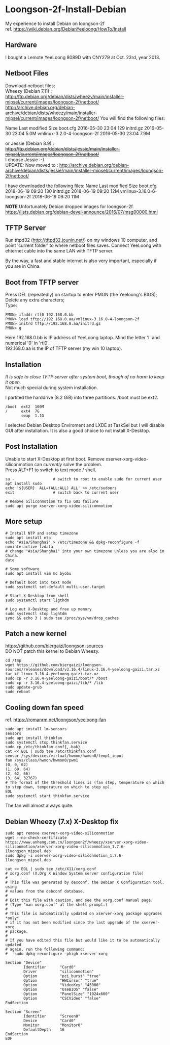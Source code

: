 # Loongson-2f-Install-Debian
My experience to install Debian on loongson-2f  
ref. https://wiki.debian.org/DebianYeeloong/HowTo/Install  

## Hardware
I bought a Lemote YeeLoong 8089D with CNY279 at Oct. 23rd, year 2013.  

## Netboot Files
Download netboot files:  
Wheezy (Debian 7.11) : http://ftp.debian.org/debian/dists/wheezy/main/installer-mipsel/current/images/loongson-2f/netboot/  
http://archive.debian.org/debian-archive/debian/dists/wheezy/main/installer-mipsel/current/images/loongson-2f/netboot/
You will find the following files:

Name                          Last modified       Size
boot.cfg                      2016-05-30 23:04    129
initrd.gz                     2016-05-30 23:04    5.0M
vmlinux-3.2.0-4-loongson-2f   2016-05-30 23:04    7.9M

or
Jessie (Debian 8.9)  : ~~http://ftp.debian.org/debian/dists/jessie/main/installer-mipsel/current/images/loongson-2f/netboot/~~  
I choose Jessie :-)  
UPDATE: Now moved to : http://archive.debian.org/debian-archive/debian/dists/jessie/main/installer-mipsel/current/images/loongson-2f/netboot/

I have downloaded the following files:
Name	                           Last modified	       Size
boot.cfg                          2018-06-19 09:20      130
initrd.gz                         2018-06-19 09:20      12M
vmlinux-3.16.0-6-loongson-2f      2018-06-19 09:20      11M

**NOTE** Unfortunately Debian dropped images for loongson-2f. https://lists.debian.org/debian-devel-announce/2016/07/msg00000.html 

## TFTP Server
Run tftpd32 (http://tftpd32.jounin.net/) on my windows 10 computer, and point 'current folder' to where netboot files saves. 
Connect YeeLoong with ehternet cable into the same LAN with TFTP server.  

By the way, a fast and stable internet is also very important, especially if you are in China.  

## Boot from TFTP server
Press DEL (repeatedly) on startup to enter PMON (the Yeeloong's BIOS);  
Delete any extra characters;  
Type:  
```
PMON> ifaddr rtl0 192.168.0.bb
PMON> load tftp://192.168.0.aa/vmlinux-3.16.0-4-loongson-2f
PMON> initrd tftp://192.168.0.aa/initrd.gz
PMON> g
```
Here 192.168.0.bb is IP address of YeeLoong laptop. Mind the letter 'l' and numerical '0' in 'rtl0'.  
192.168.0.aa is the IP of TFTP server (my win 10 laptop).  

## Installation 
*It is safe to close TFTP server after system boot, though of no harm to keep it open.*  
Not much special during system installation.  

I partited the harddrive (8.2 GiB) into three partitions. /boot must be ext2.    
```
/boot  ext2  100M
/      ext4  7G
       swap  1.1G
```

I selected Debian Desktop Enviroment and LXDE at TaskSel but I will disable GUI after installation. It is also a good choice to not install X-Desktop.  


## Post Installation  
Unable to start X-Desktop at first boot. Remove xserver-xorg-video-siliconmotion can *currently* solve the problem.  
Press ALT+F1 to switch to text mode / shell.  

```
su -                 # switch to root to enable sudo for current user
apt install sudo
echo '${USER}  ALL=(ALL:ALL) ALL' >> /etc/sudoers
exit                 # switch back to current user

# Remove Siliconmotion to fix GUI failure
sudo apt purge xserver-xorg-video-siliconmotion
```

## More setup
```
# Install NTP and setup timezone
sudo apt install ntp
echo "Asia/Shanghai" > /etc/timezone && dpkg-reconfigure -f noninteractive tzdata
# change "Asia/Shanghai" into your own timezone unless you are also in China. 
date

# Some software
sudo apt install vim mc byobu

# Default boot into text mode 
sudo systemctl set-default multi-user.target

# Start X-Desktop from shell
sudo systemctl start ligthdm

# Log out X-Desktop and free up memory
sudo systemctl stop lightdm
sync && echo 3 | sudo tee /proc/sys/vm/drop_caches
```

## Patch a new kernel 
https://github.com/biergaizi/loongson-sources  
DO NOT patch this kernel to Debian Wheezy.  
```
cd /tmp
wget https://github.com/biergaizi/loongson-sources/releases/download/v3.16.4/linux-3.16.4-yeeloong-gaizi.tar.xz 
tar xf linux-3.16.4-yeeloong-gaizi.tar.xz
sudo cp -r 3.16.4-yeeloong-gaizi/boot/* /boot
sudo cp -r 3.16.4-yeeloong-gaizi/lib/* /lib
sudo update-grub
sudo reboot
```

## Cooling down fan speed
ref. https://romanrm.net/loongson/yeeloong-fan  
```
sudo apt install lm-sensors 
sensors
sudo apt install thinkfan
sudo systemctl stop thinkfan.service
sudo cp /etc/thinkfan.conf{,.bak}
cat << EOL | sudo tee /etc/thinkfan.conf
sensor /sys/devices/virtual/hwmon/hwmon0/temp1_input
fan /sys/class/hwmon/hwmon0/pwm1
(0, 0, 62)
(1, 60, 64)
(2, 62, 66)
(3, 64, 32767)
# The format of the threshold lines is (fan step, temperature on which to step down, temperature on which to step up).
EOL
sudo systemctl start thinkfan.service
```
The fan will almost always quite.  

## Debian Wheezy (7.x) X-Desktop fix
```
sudo apt remove xserver-xorg-video-siliconmotion
wget --no-check-certificate https://www.anheng.com.cn/loongson2f/wheezy/xserver-xorg-video-siliconmotion/xserver-xorg-video-siliconmotion_1.7.6-1loongson_mipsel.deb
sudo dpkg -i xserver-xorg-video-siliconmotion_1.7.6-1loongson_mipsel.deb

cat << EOL | sudo tee /etc/X11/xorg.conf
# xorg.conf (X.Org X Window System server configuration file)  
#  
# This file was generated by dexconf, the Debian X Configuration tool, using  
# values from the debconf database.  
#  
# Edit this file with caution, and see the xorg.conf manual page.  
# (Type "man xorg.conf" at the shell prompt.)  
#  
# This file is automatically updated on xserver-xorg package upgrades *only*  
# if it has not been modified since the last upgrade of the xserver-xorg  
# package.  
#  
# If you have edited this file but would like it to be automatically updated  
# again, run the following command:  
#   sudo dpkg-reconfigure -phigh xserver-xorg  
  
Section "Device"  
        Identifier      "Card0"  
        Driver          "siliconmotion"  
        Option          "pci_burst" "true"  
        Option          "HWCursor" "true"  
        Option          "VideoKey" "45000"  
        Option          "UseBIOS" "false"  
        Option          "PanelSize" "1024x600"  
        Option          "CSCVideo" "false"  
EndSection  
  
Section "Screen"  
        Identifier      "Screen0"  
        Device          "Card0"  
        Monitor         "Monitor0"  
        DefaultDepth    16  
EndSection  
EOF

```
